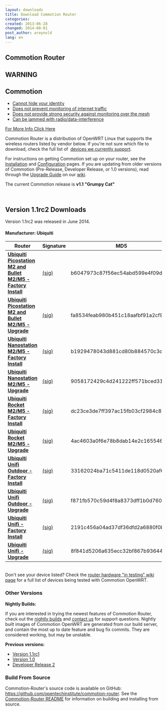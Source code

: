 ```yaml
---
layout: downloads
title: Download Commotion Router
categories: 
created: 2013-06-28
changed: 2014-08-01
post_author: areynold
lang: en
---
```

<h2>Commotion Router</h2>

<div class="warning-label">
<div class="warning-top">
<h2>WARNING</h2>
</div>

<div class="warning-bottom">
<h2>Commotion</h2>

<ul>
	<li><a href="/understanding-commotions-warning-label#anonymity">Cannot hide your identity</a></li>
	<li><a href="/understanding-commotions-warning-label#internet">Does not prevent monitoring of internet traffic</a></li>
	<li><a href="/understanding-commotions-warning-label#monitoring">Does not provide strong security against monitoring over the mesh</a></li>
	<li><a href="/understanding-commotions-warning-label#jamming">Can be jammed with radio/data-interference</a></li>
</ul>
<a href="/understanding-commotions-warning-label">For More Info Click Here</a></div>
</div>

<p>Commotion Router is a distribution of OpenWRT Linux that supports the wireless routers listed by vendor below. If you're not sure which file to download, check the full list of&nbsp; <a href="/docs/supported-devices">devices we currently support</a>.</p>

<p>For instructions on getting Commotion set up on your router, see the <a href="/docs/cck/installing-configuring/install-ubiquiti-router/">Installation</a> and <a href="/docs/cck/installing-configuring/configure-commotion/">Configuration</a> pages. If you are updating from older versions of Commotion (Pre-Release, Developer Release, or 1.0 versions), read through the <a href="https://wiki.commotionwireless.net/doku.php?id=general_resources:documentation:router:upgrading_from_previous_versions">Upgrade Guide</a> on our <a href="https://wiki.commotionwireless.net/">wiki</a>.</p>

<p>The current Commotion release is <strong>v1.1 "Grumpy Cat"</strong></p>

<p>&nbsp;</p>

<h2>Version 1.1rc2 Downloads</h2>

<p>Version 1.1rc2 was released in June 2014.</p>

<h4 id="ubiquiti">Manufacturer: Ubiquiti</h4>
<div class="downloads-table">
<table class="files list" summary="Commotion OpenWRT Downloads by Manufacturer">
  <thead>
    <tr>
	<th scope="col">Router</th>
	<th scope="col">Signature</th>
	<th scope="col">MD5</th>
	<th scope="col">Date</th>
	<th scope="col">Size</th>
    </tr>
  </thead>
  <tbody>
    <tr class="file odd">
	<td><a href="http://downloads.commotionwireless.net/router/1.1rc2/ar71xx/generic/openwrt-ar71xx-generic-ubnt-bullet-m-squashfs-factory.bin" title="openwrt-ar71xx-generic-ubnt-bullet-m-squashfs-factory.bin"><strong>Ubiquiti Picostation M2 and Bullet M2/M5 - Factory Install</strong></a></td>
	<td><a class="signature" href="http://downloads.commotionwireless.net/router/1.1rc2/ar71xx/generic/openwrt-ar71xx-generic-ubnt-bullet-m-squashfs-factory.bin.asc">(sig)</a></td>
	<td>b6047973c87f56ec54abd599e4f09d8e</td>
	<td>06-13-14</td>
	<td>5.2 MB</td>
    </tr>
    <tr class="file even">
	<td>
	<a href="http://downloads.commotionwireless.net/router/1.1rc2/ar71xx/generic/openwrt-ar71xx-generic-ubnt-bullet-m-squashfs-sysupgrade.bin" title="openwrt-ar71xx-generic-ubnt-bullet-m-squashfs-sysupgrade.bin"><strong>Ubiquiti Picostation M2 and Bullet M2/M5 - Upgrade</strong></a></td>
	<td><a class="signature" href="http://downloads.commotionwireless.net/router/1.1rc2/ar71xx/generic/openwrt-ar71xx-generic-ubnt-bullet-m-squashfs-sysupgrade.bin.asc">(sig)</a></td>
	<td>fa8534feab980b451c18aafbf91a2cf9</td>
	<td>06-13-14</td>
	<td>5.2 MB</td>
    </tr>
    <tr class="file odd">
	<td><a href="http://downloads.commotionwireless.net/router/1.1rc2/ar71xx/generic/openwrt-ar71xx-generic-ubnt-nano-m-squashfs-factory.bin" title="openwrt-ar71xx-generic-ubnt-nano-m-squashfs-factory.bin"><strong>Ubiquiti Nanostation M2/M5 - Factory Install</strong></a></td>
	<td><a class="signature" href="http://downloads.commotionwireless.net/router/1.1rc2/ar71xx/generic/openwrt-ar71xx-generic-ubnt-nano-m-squashfs-factory.bin.asc">(sig)</a></td>
	<td>b1929478043d881cd80b884570c3db47</td>
	<td>06-13-14</td>
	<td>5.2 MB</td>
    </tr>
    <tr class="file even">
	<td><a href="http://downloads.commotionwireless.net/router/1.1rc2/ar71xx/generic/openwrt-ar71xx-generic-ubnt-nano-m-squashfs-sysupgrade.bin" title="openwrt-ar71xx-generic-ubnt-nano-m-squashfs-sysupgrade.bin"><strong>Ubiquiti Nanostation M2/M5 - Upgrade</strong></a></td>
	<td><a class="signature" href="http://downloads.commotionwireless.net/router/1.1rc2/ar71xx/generic/openwrt-ar71xx-generic-ubnt-nano-m-squashfs-sysupgrade.bin.asc">(sig)</a></td>
	<td>9058172429c4d241222ff571bced3163</td>
	<td>06-13-14</td>
	<td>5.2 MB</td>
    </tr>
    <tr class="file odd">
	<td><a href="http://downloads.commotionwireless.net/router/1.1rc2/ar71xx/generic/openwrt-ar71xx-generic-ubnt-rocket-m-squashfs-factory.bin" title="openwrt-ar71xx-generic-ubnt-rocket-m-squashfs-factory.bin"><strong>Ubiquiti Rocket M2/M5 - Factory Install</strong></a></td>
	<td><a class="signature" href="http://downloads.commotionwireless.net/router/1.1rc2/ar71xx/generic/openwrt-ar71xx-generic-ubnt-rocket-m-squashfs-factory.bin.asc">(sig)</a></td>
	<td>dc23ce3de7ff397ac15fb03cf2984c80</td>
	<td>06-13-14</td>
	<td>5.2 MB</td>
    </tr>
    <tr class="file even">
	<td><a href="http://downloads.commotionwireless.net/router/1.1rc2/ar71xx/generic/openwrt-ar71xx-generic-ubnt-rocket-m-squashfs-sysupgrade.bin" title="openwrt-ar71xx-generic-ubnt-rocket-m-squashfs-sysupgrade.bin"><strong>Ubiquiti Rocket M2/M5 - Upgrade</strong></a></td>
	<td><a class="signature" href="http://downloads.commotionwireless.net/router/1.1rc2/ar71xx/generic/openwrt-ar71xx-generic-ubnt-rocket-m-squashfs-sysupgrade.bin.asc">(sig)</a></td>
	<td>4ac4603a0f6e78b8dab14e2c16554669</td>
	<td>06-13-14</td>
	<td>5.2 MB</td>
    </tr>
    <tr class="file odd">
	<td><a href="http://downloads.commotionwireless.net/router/1.1rc2/ar71xx/generic/openwrt-ar71xx-generic-ubnt-unifi-outdoor-squashfs-factory.bin" title="openwrt-ar71xx-generic-ubnt-unifi-outdoor-squashfs-factory.bin"><strong>Ubiquiti Unifi Outdoor - Factory Install</strong></a></td>
	<td><a class="signature" href="http://downloads.commotionwireless.net/router/1.1rc2/ar71xx/generic/openwrt-ar71xx-generic-ubnt-unifi-outdoor-squashfs-factory.bin.asc">(sig)</a></td>
	<td>33162024ba71c5411de118d0520af684</td>
	<td>06-13-14</td>
	<td>5.2 MB</td>
    </tr>
    <tr class="file even">
	<td><a href="http://downloads.commotionwireless.net/router/1.1rc2/ar71xx/generic/openwrt-ar71xx-generic-ubnt-unifi-outdoor-squashfs-sysupgrade.bin" title="openwrt-ar71xx-generic-ubnt-unifi-outdoor-squashfs-sysupgrade.bin"><strong>Ubiquiti Unifi Outdoor - Upgrade</strong></a></td>
	<td><a class="signature" href="http://downloads.commotionwireless.net/router/1.1rc2/ar71xx/generic/openwrt-ar71xx-generic-ubnt-unifi-outdoor-squashfs-sysupgrade.bin.asc">(sig)</a></td>
	<td>f871fb570c59d4f8a8373dff1b0d7604</td>
	<td>06-13-14</td>
	<td>5.2 MB</td>
    </tr>
    <tr class="file odd">
	<td><a href="http://downloads.commotionwireless.net/router/1.1rc2/ar71xx/generic/openwrt-ar71xx-generic-ubnt-unifi-squashfs-factory.bin" title="openwrt-ar71xx-generic-ubnt-unifi-squashfs-factory.bin"><strong>Ubiquiti Unifi - Factory Install</strong></a></td>
	<td><a class="signature" href="http://downloads.commotionwireless.net/router/1.1rc2/ar71xx/generic/openwrt-ar71xx-generic-ubnt-unifi-squashfs-factory.bin.asc">(sig)</a></td>
	<td>2191c456a04ad37df36dfd2a6880f0b5</td>
	<td>06-13-14</td>
	<td>5.1 MB</td>
    </tr>
    <tr class="file even">
	<td><a href="http://downloads.commotionwireless.net/router/1.1rc2/ar71xx/generic/openwrt-ar71xx-generic-ubnt-unifi-squashfs-sysupgrade.bin" title="openwrt-ar71xx-generic-ubnt-unifi-squashfs-factory.bin"><strong>Ubiquiti Unifi - Upgrade</strong></a></td>
	<td><a class="signature" href="http://downloads.commotionwireless.net/router/1.1rc2/ar71xx/generic/openwrt-ar71xx-generic-ubnt-unifi-squashfs-sysupgrade.bin.asc">(sig)</a></td>
	<td>8f841d5206a635ecc32bf867b9364441</td>
	<td>06-13-14</td>
	<td>5.1 MB</td>
    </tr>
  </tbody>
</table>
</div>

<!-- 

<h4 id="tplink">Manufacturer: TP Link</h4>
<div class="downloads-table">
<table class="files list" summary="Commotion OpenWRT Downloads by Manufacturer">
   <thead>
      <tr>
         <th scope="col">Router</th>
         <th scope="col">MD5</th>
         <th scope="col">Signature</th>
         <th scope="col">Date</th>
         <th scope="col">Size</th>
      </tr>
  </thead>
  <tbody>
      <tr class="file even">
         <td><a href="http://downloads.commotionwireless.net/router/1.1rc2/ar71xx/generic/openwrt-ar71xx-generic-tl-wdr4300-v1-squashfs-factory.bin" title="openwrt-ar71xx-generic-tl-wdr4300-v1-squashfs-factory.bin"><strong>TP-Link WDR4300 - Factory Install</strong></a></td>
         <td><a class="signature" href="http://downloads.commotionwireless.net/router/1.1rc2/ar71xx/generic/openwrt-ar71xx-generic-tl-wdr4300-v1-squashfs-factory.bin.asc">(sig)</a></td>
         <td></td>
         <td>06-13-14</td>
         <td>5.3 MB</td>
      </tr>
      <tr class="file odd">
         <td><a href="http://downloads.commotionwireless.net/router/1.1rc2/ar71xx/generic/openwrt-ar71xx-generic-tl-wdr4300-v1-squashfs-sysupgrade.bin" title="openwrt-ar71xx-generic-tl-wdr4300-v1-squashfs-sysupgrade.bin"><strong>TP-Link WDR4300 - Upgrade</strong></a></td>
         <td><a class="signature" href="http://downloads.commotionwireless.net/router/1.1rc2/ar71xx/generic/openwrt-ar71xx-generic-tl-wdr4300-v1-squashfs-sysupgrade.bin.asc">(sig)</a></td>
         <td></td>
         <td>06-13-14</td>
         <td>5.3 MB</td>
      </tr>
  </tbody>
</table>
</div>

-->

<p><br/>Don't see your device listed? Check the <a href="https://wiki.commotionwireless.net/doku.php/development_resources/router/hardware_in_testing">router hardware "in testing" wiki page</a> for a full list of devices being tested with Commotion OpenWRT.</p>

<h3>Other Versions</h3>

<p><strong>Nightly Builds:</strong></p>
<p>If you are interested in trying the newest features of Commotion Router, check out the <a href="http://downloads.commotionwireless.net/nightly/ar71xx/">nightly builds</a> and <a href="/contact">contact us</a> for support questions. Nightly built images of Commotion OpenWRT are generated from our build server, and contain the most up to date feature and bug fix commits. They are considered working, but may be unstable.</p>

<p><strong>Previous versions:</strong></p>
<ul>
  <li><a href="http://downloads.commotionwireless.net/router/1.1rc1">Version 1.1rc1</a></li>
  <li><a href="http://downloads.commotionwireless.net/router/1.0">Version 1.0</a></li>
  <li><a href="http://downloads.commotionwireless.net/router/DR2">Developer Release 2</a></li>
</ul>

<h3 id="source">Build From Source</h3>
<p>Commotion-Router's source code is available on GitHub: <a href="https://github.com/opentechinstitute/commotion-router">https://github.com/opentechinstitute/commotion-router</a>. See the <a href="https://github.com/opentechinstitute/commotion-router#build--install">Commotion-Router README</a> for information on building and installing from source.</p>
